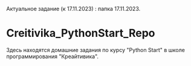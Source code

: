 Актуальное задание (к 17.11.2023) : папка 17.11.2023.

# Creitivika_PythonStart_Repo

Здесь находятся домашние задания по курсу "Python Start" в школе программирования "Креайтивика".
